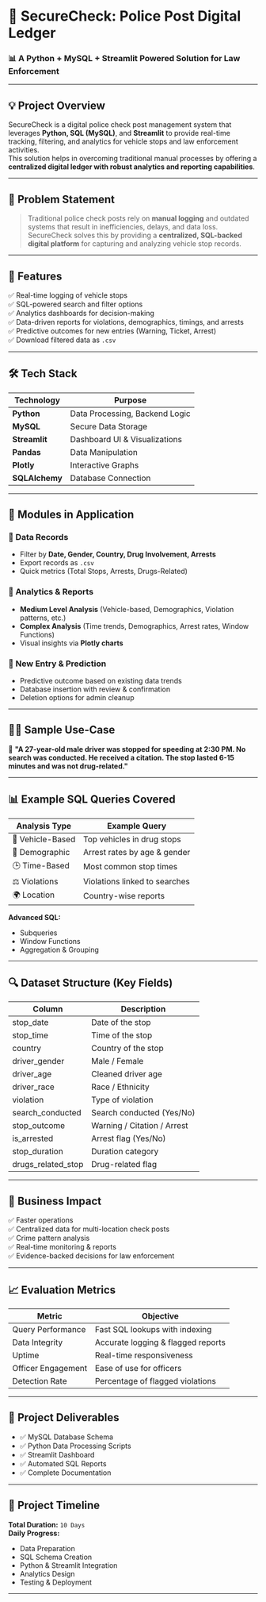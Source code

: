 # 🚨 SecureCheck: Police Post Digital Ledger  

### 📊 A Python + MySQL + Streamlit Powered Solution for Law Enforcement

---

## 💡 Project Overview  
SecureCheck is a digital police check post management system that leverages **Python, SQL (MySQL)**, and **Streamlit** to provide real-time tracking, filtering, and analytics for vehicle stops and law enforcement activities.  
This solution helps in overcoming traditional manual processes by offering a **centralized digital ledger with robust analytics and reporting capabilities**.

---

## 🎯 Problem Statement  
> Traditional police check posts rely on **manual logging** and outdated systems that result in inefficiencies, delays, and data loss.  
SecureCheck solves this by providing a **centralized, SQL-backed digital platform** for capturing and analyzing vehicle stop records.

---

## 🚀 Features  
✅ Real-time logging of vehicle stops  
✅ SQL-powered search and filter options  
✅ Analytics dashboards for decision-making  
✅ Data-driven reports for violations, demographics, timings, and arrests  
✅ Predictive outcomes for new entries (Warning, Ticket, Arrest)  
✅ Download filtered data as `.csv`

---

## 🛠️ Tech Stack  
| Technology   | Purpose               |
|--------------|-----------------------|
| **Python**   | Data Processing, Backend Logic |
| **MySQL**    | Secure Data Storage    |
| **Streamlit**| Dashboard UI & Visualizations |
| **Pandas**   | Data Manipulation      |
| **Plotly**   | Interactive Graphs     |
| **SQLAlchemy**| Database Connection    |

---

## 📂 Modules in Application  

### 🔹 Data Records  
- Filter by **Date, Gender, Country, Drug Involvement, Arrests**  
- Export records as `.csv`  
- Quick metrics (Total Stops, Arrests, Drugs-Related)

### 🔹 Analytics & Reports  
- **Medium Level Analysis** (Vehicle-based, Demographics, Violation patterns, etc.)  
- **Complex Analysis** (Time trends, Demographics, Arrest rates, Window Functions)  
- Visual insights via **Plotly charts**

### 🔹 New Entry & Prediction  
- Predictive outcome based on existing data trends  
- Database insertion with review & confirmation  
- Deletion options for admin cleanup  

---

## 🧑‍💻 Sample Use-Case  
🚗 **"A 27-year-old male driver was stopped for speeding at 2:30 PM. No search was conducted. He received a citation. The stop lasted 6-15 minutes and was not drug-related."**  

---

## 📊 Example SQL Queries Covered  
| Analysis Type   | Example Query                  |
|-----------------|--------------------------------|
| 🚗 Vehicle-Based   | Top vehicles in drug stops     |
| 🧍 Demographic    | Arrest rates by age & gender   |
| 🕒 Time-Based     | Most common stop times         |
| ⚖️ Violations    | Violations linked to searches   |
| 🌍 Location      | Country-wise reports            |

**Advanced SQL:**  
- Subqueries  
- Window Functions  
- Aggregation & Grouping  

---

## 🔍 Dataset Structure (Key Fields)
| Column            | Description                |
|--------------------|----------------------------|
| stop_date          | Date of the stop            |
| stop_time          | Time of the stop            |
| country            | Country of the stop         |
| driver_gender      | Male / Female               |
| driver_age         | Cleaned driver age          |
| driver_race        | Race / Ethnicity            |
| violation          | Type of violation           |
| search_conducted   | Search conducted (Yes/No)   |
| stop_outcome       | Warning / Citation / Arrest |
| is_arrested        | Arrest flag (Yes/No)        |
| stop_duration      | Duration category           |
| drugs_related_stop | Drug-related flag           |

---

## 🎯 Business Impact
✅ Faster operations  
✅ Centralized data for multi-location check posts  
✅ Crime pattern analysis  
✅ Real-time monitoring & reports  
✅ Evidence-backed decisions for law enforcement  

---

## 📈 Evaluation Metrics  
| Metric            | Objective                          |
|-------------------|-------------------------------------|
| Query Performance | Fast SQL lookups with indexing       |
| Data Integrity    | Accurate logging & flagged reports   |
| Uptime            | Real-time responsiveness             |
| Officer Engagement| Ease of use for officers              |
| Detection Rate    | Percentage of flagged violations     |

---

## 📝 Project Deliverables  
- ✅ MySQL Database Schema  
- ✅ Python Data Processing Scripts  
- ✅ Streamlit Dashboard  
- ✅ Automated SQL Reports  
- ✅ Complete Documentation  

---

## 📅 Project Timeline  
**Total Duration:** `10 Days`  
**Daily Progress:**  
- Data Preparation  
- SQL Schema Creation  
- Python & Streamlit Integration  
- Analytics Design  
- Testing & Deployment  

---


